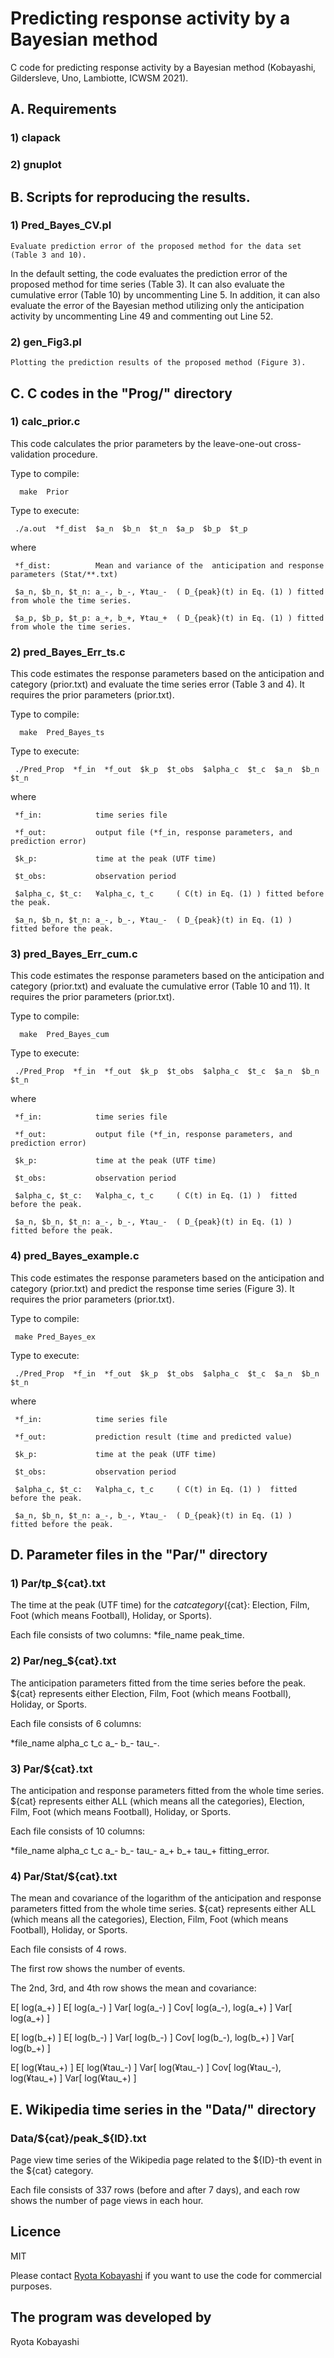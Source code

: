 # Predicting response activity by a Bayesian method	
C code for predicting response activity by a Bayesian method (Kobayashi, Gildersleve, Uno, Lambiotte, ICWSM 2021).


## A. Requirements

### 1) clapack 

### 2) gnuplot


## B. Scripts for reproducing the results. 

### 1) Pred_Bayes_CV.pl

	Evaluate prediction error of the proposed method for the data set (Table 3 and 10). 
In the default setting, the code evaluates the prediction error of the proposed method for time series (Table 3). It can also evaluate the cumulative error (Table 10) by uncommenting Line 5. In addition, it can also evaluate the error of the Bayesian method utilizing only the anticipation activity by uncommenting Line 49 and commenting out Line 52.

### 2) gen_Fig3.pl
	Plotting the prediction results of the proposed method (Figure 3). 


## C. C codes in the "Prog/" directory

### 1) calc_prior.c

   This code calculates the prior parameters by the leave-one-out cross-validation procedure. 
   
   Type to compile:
   
      make  Prior
   
   Type to execute:
   
     ./a.out  *f_dist  $a_n  $b_n  $t_n  $a_p  $b_p  $t_p  
  
   where
   
     *f_dist:          Mean and variance of the  anticipation and response parameters (Stat/**.txt) 
     
     $a_n, $b_n, $t_n: a_-, b_-, ¥tau_-  ( D_{peak}(t) in Eq. (1) ) fitted from whole the time series. 
     
     $a_p, $b_p, $t_p: a_+, b_+, ¥tau_+  ( D_{peak}(t) in Eq. (1) ) fitted from whole the time series. 


### 2) pred_Bayes_Err_ts.c 
   
   This code estimates the response parameters based on the anticipation and category (prior.txt) and evaluate the time series error (Table 3 and 4). It requires the prior parameters (prior.txt). 
 
   Type to compile:
   
      make  Pred_Bayes_ts

   Type to execute:
   
     ./Pred_Prop  *f_in  *f_out  $k_p  $t_obs  $alpha_c  $t_c  $a_n  $b_n  $t_n
   
   where 
   
     *f_in:            time series file
     
     *f_out:           output file (*f_in, response parameters, and prediction error)
     
     $k_p:             time at the peak (UTF time)
     
     $t_obs:           observation period
     
     $alpha_c, $t_c:   ¥alpha_c, t_c     ( C(t) in Eq. (1) ) fitted before the peak.
     
     $a_n, $b_n, $t_n: a_-, b_-, ¥tau_-  ( D_{peak}(t) in Eq. (1) )  fitted before the peak.


### 3) pred_Bayes_Err_cum.c 
   
   This code estimates the response parameters based on the anticipation and category (prior.txt) and evaluate the cumulative error (Table 10 and 11). It requires the prior parameters (prior.txt). 

   Type to compile:
   
      make  Pred_Bayes_cum

   Type to execute:
   
     ./Pred_Prop  *f_in  *f_out  $k_p  $t_obs  $alpha_c  $t_c  $a_n  $b_n  $t_n
   
   where 
   
     *f_in:            time series file
     
     *f_out:           output file (*f_in, response parameters, and prediction error)
     
     $k_p:             time at the peak (UTF time)
     
     $t_obs:           observation period
     
     $alpha_c, $t_c:   ¥alpha_c, t_c     ( C(t) in Eq. (1) )  fitted before the peak.
     
     $a_n, $b_n, $t_n: a_-, b_-, ¥tau_-  ( D_{peak}(t) in Eq. (1) )  fitted before the peak.


### 4) pred_Bayes_example.c

   This code estimates the response parameters based on the anticipation and category (prior.txt) and predict the response time series (Figure 3). It requires the prior parameters (prior.txt). 

   Type to compile:
   
     make Pred_Bayes_ex
     
   Type to execute:
   
     ./Pred_Prop  *f_in  *f_out  $k_p  $t_obs  $alpha_c  $t_c  $a_n  $b_n  $t_n
   
   where 
   
     *f_in:            time series file
     
     *f_out:           prediction result (time and predicted value)
     
     $k_p:             time at the peak (UTF time)
     
     $t_obs:           observation period
     
     $alpha_c, $t_c:   ¥alpha_c, t_c     ( C(t) in Eq. (1) )  fitted before the peak.
     
     $a_n, $b_n, $t_n: a_-, b_-, ¥tau_-  ( D_{peak}(t) in Eq. (1) )  fitted before the peak.
     

## D.  Parameter files in the "Par/" directory

### 1) Par/tp_${cat}.txt

   The time at the peak (UTF time) for the ${cat} category (${cat}: Election, Film, Foot (which means Football), Holiday, or Sports).  

   Each file consists of two columns: *file_name  peak_time.


### 2) Par/neg_${cat}.txt
   
   The anticipation parameters fitted from the time series before the peak. 
   ${cat} represents either Election, Film, Foot (which means Football), Holiday, or Sports. 
   
   Each file consists of 6 columns: 
   
   *file_name  alpha_c  t_c  a_-  b_-  tau_-. 


### 3) Par/${cat}.txt

   The anticipation and response parameters fitted from the whole time series. 
   ${cat} represents either ALL (which means all the categories), Election, Film, Foot (which means Football), Holiday, or Sports. 

   Each file consists of 10 columns: 
   
   *file_name  alpha_c  t_c  a_-  b_-  tau_-  a_+  b_+  tau_+  fitting_error. 


### 4) Par/Stat/${cat}.txt

   The mean and covariance of the logarithm of the anticipation and response parameters fitted from the whole time series. ${cat} represents either ALL (which means all the categories), Election, Film, Foot (which means Football), Holiday, or Sports. 

   Each file consists of 4 rows. 
   
The first row shows the number of events. 

The 2nd, 3rd, and 4th row shows the mean and covariance: 

   E[ log(a_+) ]     E[ log(a_-) ]      Var[ log(a_-) ]     Cov[ log(a_-), log(a_+) ]  Var[ log(a_+) ]
   
   E[ log(b_+) ]     E[ log(b_-) ]      Var[ log(b_-) ]     Cov[ log(b_-), log(b_+) ]  Var[ log(b_+) ]
   
   E[ log(¥tau_+) ]  E[ log(¥tau_-) ]   Var[ log(¥tau_-) ]  Cov[ log(¥tau_-), log(¥tau_+) ]  Var[ log(¥tau_+) ]


## E.  Wikipedia time series in the "Data/" directory

### Data/${cat}/peak_${ID}.txt

   Page view time series of the Wikipedia page related to the ${ID}-th event in the ${cat} category. 

   Each file consists of 337 rows (before and after 7 days), and each row shows the number of page views in each hour.  


## Licence
MIT

Please contact [Ryota Kobayashi](http://www.hk.k.u-tokyo.ac.jp/r-koba/en/contact.html) if you want to use the code for commercial purposes.


## The program was developed by
Ryota Kobayashi
